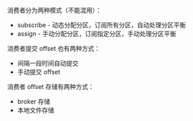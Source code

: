 
消费者分为两种模式（不能混用）：

* subscribe - 动态分配分区，订阅所有分区，自动处理分区平衡
* assign - 手动分配分区，订阅指定分区，手动处理分区平衡

消费者提交 offset 也有两种方式：

* 间隔一段时间自动提交
* 手动提交 offset

消费者 offset 存储有两种方式：

* broker 存储
* 本地文件存储

